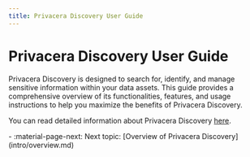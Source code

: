 ```yaml
---
title: Privacera Discovery User Guide
---
```


# Privacera Discovery User Guide

Privacera Discovery is designed to search for, identify, and manage sensitive information within your data assets. This
guide provides a comprehensive overview of its functionalities, features, and usage instructions to help you maximize
the benefits of Privacera Discovery.

You can read detailed information about Privacera Discovery [here](../../resources/design/discovery/index.md).

<div class="grid cards" markdown>
-   :material-page-next: Next topic: [Overview of Privacera Discovery](intro/overview.md)
</div>